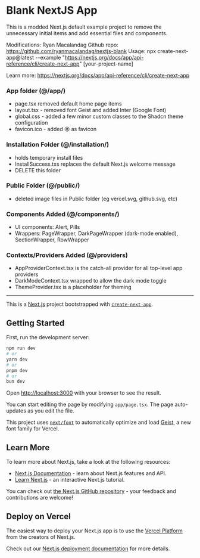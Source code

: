 # Blank NextJS App

This is a modded Next.js default example project to remove the unnecessary initial items and add essential files and components.

Modifications: Ryan Macalandag
Github repo: https://github.com/ryanmacalandag/nextjs-blank
Usage: npx create-next-app@latest --example "https://nextjs.org/docs/app/api-reference/cli/create-next-app" [your-project-name]

Learn more: https://nextjs.org/docs/app/api-reference/cli/create-next-app

### App folder (@/app/)

- page.tsx removed default home page items
- layout.tsx - removed font Geist and added Inter (Google Font)
- global.css - added a few minor custom classes to the Shadcn theme configuration
- favicon.ico - added 😜 as favicon

### Installation Folder (@/installation/)

- holds temporary install files
- InstallSuccess.txs replaces the default Next.js welcome message
- DELETE this folder

### Public Folder (@/public/)

- deleted image files in Public folder (eg vercel.svg, github.svg, etc)

### Components Added (@/components/)

- UI components: Alert, Pills
- Wrappers: PageWrapper, DarkPageWrapper (dark-mode enabled), SectionWrapper, RowWrapper

### Contexts/Providers Added (@/providers)

- AppProviderContext.tsx is the catch-all provider for all top-level app providers
- DarkModeContext.tsx wrapped to allow the dark mode toggle
- ThemeProvider.tsx is a placeholder for theming

---

This is a [Next.js](https://nextjs.org) project bootstrapped with [`create-next-app`](https://nextjs.org/docs/app/api-reference/cli/create-next-app).

## Getting Started

First, run the development server:

```bash
npm run dev
# or
yarn dev
# or
pnpm dev
# or
bun dev
```

Open [http://localhost:3000](http://localhost:3000) with your browser to see the result.

You can start editing the page by modifying `app/page.tsx`. The page auto-updates as you edit the file.

This project uses [`next/font`](https://nextjs.org/docs/app/building-your-application/optimizing/fonts) to automatically optimize and load [Geist](https://vercel.com/font), a new font family for Vercel.

## Learn More

To learn more about Next.js, take a look at the following resources:

- [Next.js Documentation](https://nextjs.org/docs) - learn about Next.js features and API.
- [Learn Next.js](https://nextjs.org/learn) - an interactive Next.js tutorial.

You can check out [the Next.js GitHub repository](https://github.com/vercel/next.js) - your feedback and contributions are welcome!

## Deploy on Vercel

The easiest way to deploy your Next.js app is to use the [Vercel Platform](https://vercel.com/new?utm_medium=default-template&filter=next.js&utm_source=create-next-app&utm_campaign=create-next-app-readme) from the creators of Next.js.

Check out our [Next.js deployment documentation](https://nextjs.org/docs/app/building-your-application/deploying) for more details.
